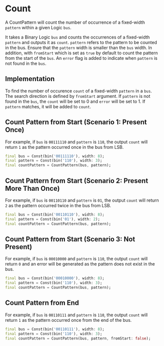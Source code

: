 # Count

A CountPattern will count the number of occurrence of a fixed-width `pattern` within a given Logic `bus`.

It takes a Binary Logic `bus` and counts the occurrences of a fixed-width `pattern` and outputs it as `count`.  `pattern` refers to the pattern to be counted in the bus. Ensure that the `pattern` width is smaller than the `bus` width. In addition, with `fromStart` which is set as `true` by default to count the pattern from the start of the `bus`. An `error` flag is added to indicate when `pattern` is not found in the `bus`.

## Implementation

To find the number of occurence `count` of a fixed-width `pattern` in a `bus`. The search direction is defined by `fromStart` argument. If `pattern` is not found in the `bus`, the `count` will be set to 0 and `error` will be set to 1. If `pattern` matches, it will be added to `count`. 

## Count Pattern from Start (Scenario 1: Present Once)

For example, if `bus` is `00111110` and `pattern` is `110`, the output `count` will return `1` as the pattern occurred once in the bus from LSB.

```dart
final bus = Const(bin('00111110'), width: 8);
final pattern = Const(bin('110'), width: 3);
final countPattern = CountPattern(bus, pattern);
 ```

## Count Pattern from Start (Scenario 2: Present More Than Once)

For example, if `bus` is `00110110` and `pattern` is `01`, the output `count` will return `2` as the pattern occurred twice in the bus from LSB.

```dart
final bus = Const(bin('00110110'), width: 8);
final pattern = Const(bin('01'), width: 2);
final countPattern = CountPattern(bus, pattern);
 ```

## Count Pattern from Start (Scenario 3: Not Present)

For example, if `bus` is `00010000` and `pattern` is `110`, the output `count` will return `0` and an error will be generated as the pattern does not exist in the bus.

```dart
final bus = Const(bin('00010000'), width: 8);
final pattern = Const(bin('110'), width: 3);
final countPattern = CountPattern(bus, pattern);
 ```

## Count Pattern from End 

For example, if `bus` is `00110111` and `pattern` is `110`, the output `count` will return `1` as the pattern occurred once from the end of the bus.

```dart
final bus = Const(bin('00110111'), width: 8);
final pattern = Const(bin('110'), width: 3);
final countPattern = CountPattern(bus, pattern, fromStart: false);
 ```